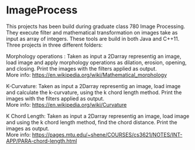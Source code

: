 # ImageProcess

This projects has been build during graduate class 780 Image Processing. They execute filter and mathematical transformation on images take as input as array of integers.
These tools are build in both Java and C++11.
Three projects in three different folders:

Morphology operations : Taken as input a 2Darray representig an image, load image and apply morphology operations as dilation, erosion, opening, and closing. Print the images with the filters applied as output.
<br />More info: https://en.wikipedia.org/wiki/Mathematical_morphology

K-Curvature: Taken as input a 2Darray representig an image, load image and calculate the k-curvature, using the k chord length method. Print the images with the filters applied as output.
<br />More info: https://en.wikipedia.org/wiki/Curvature

K Chord Length:  Taken as input a 2Darray representig an image, load image and using the k chord length method, find the chord distance. Print the images as output.
<br />More info: https://pages.mtu.edu/~shene/COURSES/cs3621/NOTES/INT-APP/PARA-chord-length.html
